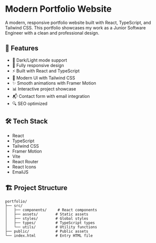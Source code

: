 # Modern Portfolio Website

A modern, responsive portfolio website built with React, TypeScript, and Tailwind CSS. This portfolio showcases my work as a Junior Software Engineer with a clean and professional design.

## 🚀 Features

- 🌙 Dark/Light mode support
- 📱 Fully responsive design
- ⚡ Built with React and TypeScript
- 🎨 Modern UI with Tailwind CSS
- ✨ Smooth animations with Framer Motion
- 📊 Interactive project showcase
- 📬 Contact form with email integration
- 🔍 SEO optimized

## 🛠️ Tech Stack

- React
- TypeScript
- Tailwind CSS
- Framer Motion
- Vite
- React Router
- React Icons
- EmailJS

## 🏗️ Project Structure

```
portfolio/
├── src/
│   ├── components/     # React components
│   ├── assets/        # Static assets
│   ├── styles/        # Global styles
│   ├── types/         # TypeScript types
│   └── utils/         # Utility functions
├── public/            # Public assets
└── index.html         # Entry HTML file
```
